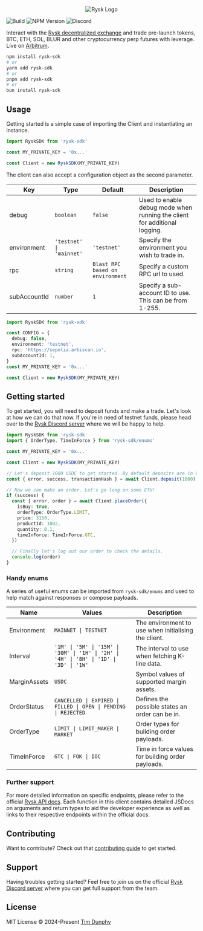<p align="center">
  <img alt="Rysk Logo" src="https://app.rysk.finance/brand/rysk-finance-uncorrelated-returns-join-the-community-today.webp" />
</p>

![Build](https://img.shields.io/github/actions/workflow/status/MeanBoyCousin/rysk-sdk/release.yml?style=flat-square&label=Build&color=%234177f6&link=https://github.com/MeanBoyCousin/rysk-sdk/actions/workflows/release.yml)
![NPM Version](https://img.shields.io/npm/v/rysk-sdk?style=flat-square&label=NPM&color=%234177f6&link=https://www.npmjs.com/package/rysk-sdk)
![Discord](https://img.shields.io/discord/912754653756796950?style=flat-square&logo=discord&logoColor=%23fff&label=Discord&color=%234177f6&link=https://discord.gg/Az8dEA8ARs)

Interact with the [Rysk decentralized exchange](https://app.rysk.finance/) and trade pre-launch tokens, BTC, ETH, SOL, BLUR and other cryptocurrency perp futures with leverage. Live on [Arbitrum](https://arbitrum.io/).

```bash
npm install rysk-sdk
# or
yarn add rysk-sdk
# or
pnpm add rysk-sdk
# or
bun install rysk-sdk
```

## Usage

Getting started is a simple case of importing the Client and instantiating an instance.

```ts
import RyskSDK from 'rysk-sdk'

const MY_PRIVATE_KEY = '0x...'

const Client = new RyskSDK(MY_PRIVATE_KEY)
```

The client can also accept a configuration object as the second parameter.

| Key          | Type                     | Default                        | Description                                                               |
|--------------|--------------------------|--------------------------------|---------------------------------------------------------------------------|
| debug        | `boolean`                | `false`                          | Used to enable debug mode when running the client for additional logging. |
| environment  | `'testnet' \| 'mainnet'` | `'testnet'`                      | Specify the environment you wish to trade in.                             |
| rpc          | `string`                 | `Blast RPC based on environment` | Specify a custom RPC url to used.                                         |
| subAccountId | `number`                 | `1`                              | Specify a sub-account ID to use. This can be from 1-255.                  |

```ts
import RyskSDK from 'rysk-sdk'

const CONFIG = {
  debug: false,
  environment: 'testnet',
  rpc: 'https://sepolia.arbiscan.io',
  subAccountId: 1,
}
const MY_PRIVATE_KEY = '0x...'

const Client = new RyskSDK(MY_PRIVATE_KEY)
```

## Getting started

To get started, you will need to deposit funds and make a trade. Let's look at how we can do that now. If you're in need of testnet funds, please head over to the [Rysk Discord server](https://discord.gg/Az8dEA8ARs) where we will be happy to help.

```ts
import RyskSDK from 'rysk-sdk'
import { OrderType, TimeInForce } from 'rysk-sdk/enums'

const MY_PRIVATE_KEY = '0x...'

const Client = new RyskSDK(MY_PRIVATE_KEY)

// Let's deposit 1000 USDC to get started. By default deposits are in USDC.
const { error, success, transactionHash } = await Client.deposit(1000)

// Now we can make an order. Let's go long on some ETH!
if (success) {
  const { error, order } = await Client.placeOrder({
    isBuy: true,
    orderType: OrderType.LIMIT,
    price: 3150,
    productId: 1002,
    quantity: 0.1,
    timeInForce: TimeInForce.GTC,
  })

  // Finally let's log out our order to check the details.
  console.log(order)
}
```

### Handy enums

A series of useful enums can be imported from `rysk-sdk/enums` and used to help match against responses or compose payloads.

| Name         | Values                                                                                   | Description                                          |
|--------------|------------------------------------------------------------------------------------------|------------------------------------------------------|
| Environment  | `MAINNET \| TESTNET`                                                                     | The environment to use when initialising the client. |
| Interval     | `'1M' \| '5M' \| '15M' \| '30M' \| '1H' \| '2H' \| '4H' \| '8H' \| '1D' \| '3D' \| '1W'` | The interval to use when fetching K-line data.       |
| MarginAssets | `USDC`                                                                                   | Symbol values of supported margin assets.            |
| OrderStatus  | `CANCELLED \| EXPIRED \| FILLED \| OPEN \| PENDING \| REJECTED`                          | Defines the possible states an order can be in.      |
| OrderType    | `LIMIT \| LIMIT_MAKER \| MARKET`                                                         | Order types for building order payloads.             |
| TimeInForce  | `GTC \| FOK \| IOC`                                                                      | Time in force values for building order payloads.    |

### Further support

For more detailed information on specific endpoints, please refer to the official [Rysk API docs](https://rysk.readme.io/reference/rysk-api-introduction). Each function in this client contains detailed JSDocs on arguments and return types to aid the developer experience as well as links to their respective endpoints within the official docs.

## Contributing

Want to contribute? Check out that [contributing guide](https://github.com/MeanBoyCousin/rysk-sdk/blob/master/CONTRIBUTING.md) to get started.

## Support

Having troubles getting started? Feel free to join us on the official [Rysk Discord server](https://discord.gg/Az8dEA8ARs) where you can get full support from the team.

## License

MIT License © 2024-Present [Tim Dunphy](https://github.com/MeanBoyCousin)
